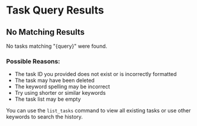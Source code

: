 # Task Query Results

## No Matching Results

No tasks matching "{query}" were found.

### Possible Reasons:

- The task ID you provided does not exist or is incorrectly formatted
- The task may have been deleted
- The keyword spelling may be incorrect
- Try using shorter or similar keywords
- The task list may be empty

You can use the `list_tasks` command to view all existing tasks or use other keywords to search the history.
